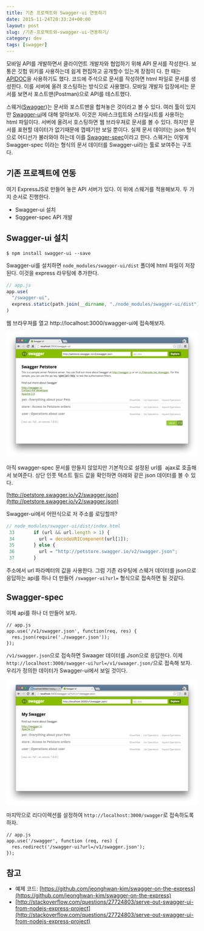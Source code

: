 ```yaml
---
title: 기존 프로젝트와 Swagger-ui 연동하기
date: 2015-11-24T20:33:24+00:00
layout: post
slug: /기존-프로젝트와-swagger-ui-연동하기/
category: dev
tags: [swagger]
---
```


모바일 API를 개발하면서 클라이언트 개발자와 협업하기 위해 API 문서를 작성한다. 보통은 깃헙 위키를 사용하는데 쉽게 편집하고 공개할수 있는게 장점이 다. 한 때는 [APIDOC](http://apidocjs.com/)을 사용하기도 했다. 코드에 주석으로 문서를 작성하면 html 파일로 문서를 생성한다. 이를 서버에 올려 호스팅하는 방식으로 사용했다. 모바일 개발자 입장에서는 문서를 보면서 포스트맨(Postman)으로 API를 테스트했다.

스웨거([Swagger](http://swagger.io/))는 문서와 포스트맨을 합쳐놓은 것이라고 볼 수 있다. 여러 툴이 있지만 [Swagger-ui](https://github.com/swagger-api/swagger-ui)에 대해 알아보자. 이것은 자바스크립트와 스타일시트를 사용하는 html 파일이다. 서버에 올려서 호스팅하면 웹 브라우져로 문서를 볼 수 있다. 하지만 문서를 표현할 데이터가 없기때문에 껍떼기만 보일 뿐이다. 실제 문서 데이터는 json 형식으로 어디선가 불러와야 하는데 이를 [Swagger-spec](https://github.com/swagger-api/swagger-spec)이라고 한다. 스웨거는 이렇게 Swagger-spec 이라는 형식의 문서 데이터를 Swagger-ui라는 툴로 보여주는 구조다.

## 기존 프로젝트에 연동

여기 ExpressJS로 만들어 놓은 API 서버가 있다. 이 위에 스웨거를 적용해보자. 두 가지 순서로 진행한다.

- Swagger-ui 설치
- Sqggeer-spec API 개발

## Swagger-ui 설치

```
$ npm install swagger-ui --save
```

Swagger-ui를 설치하면 `node_modules/swagger-ui/dist` 폴더에 html 파일이 저장된다. 이것을 express 라우팅에 추가한다.

```javascript
// app.js
app.use(
  "/swagger-ui",
  express.static(path.join(__dirname, "./node_modules/swagger-ui/dist"))
)
```

웹 브라우져를 열고 http://localhost:3000/swagger-ui에 접속해보자.

![](/assets/imgs/2015/swagger-ui1.png)

아직 swagger-spec 문서를 만들지 않았지만 기본적으로 설정된 url를  ajax로 호출해서 보여준다. 상단 인풋 텍스트 필드 값을 확인하면 아래와 같은 json 데이터를 볼 수 있다.

[http://petstore.swagger.io/v2/swagger.json](http://petstore.swagger.io/v2/swagger.json)

Swagger-ui에서 어떤식으로 저 주소를 로딩할까?

```javascript
// node_modules/swagger-ui/dist/index.html
 33       if (url && url.length > 1) {
 34         url = decodeURIComponent(url[1]);
 35       } else {
 36         url = "http://petstore.swagger.io/v2/swagger.json";
 37       }
```

주소에서 url 파라메터의 값을 사용한다. 그럼 기존 라우팅에 스웨거 데이터를 json으로 응답하는 api를 하나 더 만들어 `/swagger-ui?url=` 형식으로 접속하면 될 것같다.

## Swagger-spec

이제 api를 하나 더 만들어 보자.

```
// app.js
app.use('/v1/swagger.json', function(req, res) {
  res.json(require('./swagger.json'));
});
```

`/v1/swagger.json`으로 접속하면 Swaager 데이터를 Json으로 응답한다. 이제 `http://localhost:3000/swagger-ui?url=/v1/swaager.json/`으로 접속해 보자. 우리가 정의한 데이터가 Swagger-ui에서 보일 것이다.

![](/assets/imgs/2015/swagger-ui2.png)

마지막으로 리다이렉션를 설정하여 `http://localhost:3000/swagger`로 접속하도록 하자.

```
// app.js
app.use('/swagger', function (req, res) {
  res.redirect('/swagger-ui?url=/v1/swagger.json');
});
```

## 참고

- 예제 코드: [https://github.com/jeonghwan-kim/swagger-on-the-express](https://github.com/jeonghwan-kim/swagger-on-the-express)
- [http://stackoverflow.com/questions/27724803/serve-out-swagger-ui-from-nodejs-express-project](http://stackoverflow.com/questions/27724803/serve-out-swagger-ui-from-nodejs-express-project)
